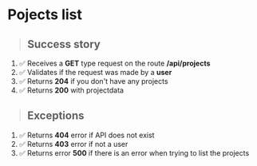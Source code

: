 # Pojects list

> ## Success story

1. ✅ Receives a **GET** type request on the route **/api/projects**
2. ✅ Validates if the request was made by a **user**
3. ✅ Returns **204** if you don't have any projects
4. ✅ Returns **200** with projectdata

> ## Exceptions

1. ✅ Returns **404** error if API does not exist
2. ✅ Returns **403** error if not a user
3. ✅ Returns error **500** if there is an error when trying to list the projects